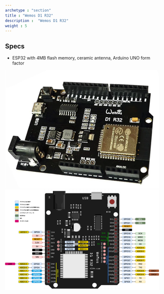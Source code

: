 ```yaml
---
archetype : "section"
title : "Wemos D1 R32"
description :  "Wemos D1 R32"
weight : 5
---
```



## Specs
* ESP32 with 4MB flash memory, ceramic antenna, Arduino UNO form factor


![image](wemos_d1_r32.png?width=400px)
![image](pinout.png?width=400px)



